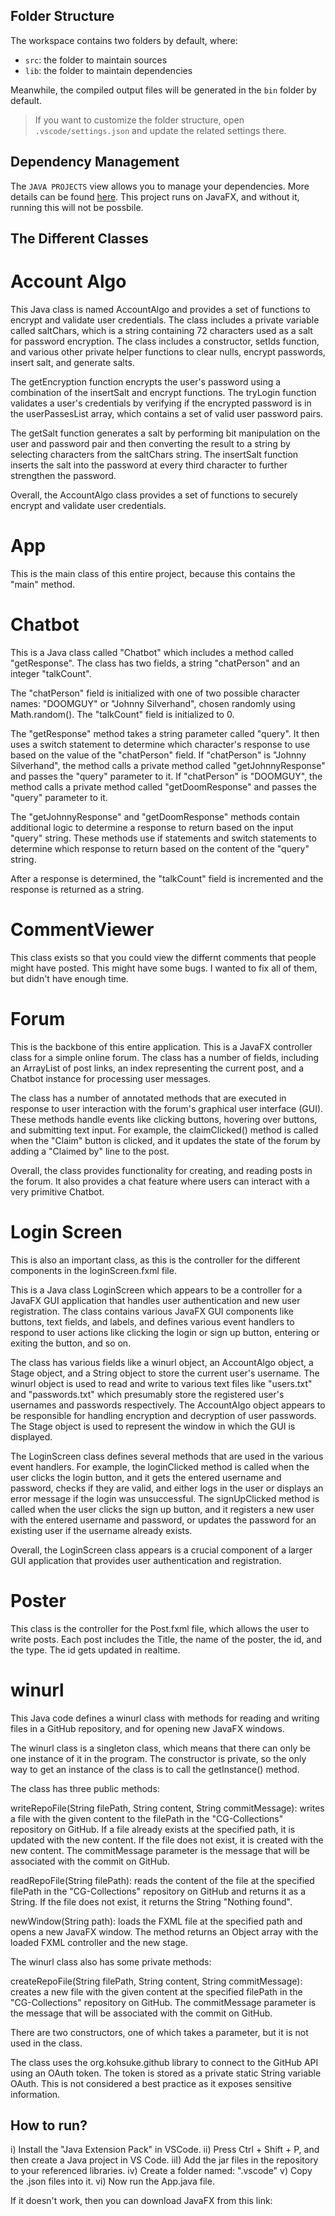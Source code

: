 ## Folder Structure

The workspace contains two folders by default, where:

- `src`: the folder to maintain sources
- `lib`: the folder to maintain dependencies

Meanwhile, the compiled output files will be generated in the `bin` folder by default.

> If you want to customize the folder structure, open `.vscode/settings.json` and update the related settings there.

## Dependency Management

The `JAVA PROJECTS` view allows you to manage your dependencies. More details can be found [here](https://github.com/microsoft/vscode-java-dependency#manage-dependencies).
This project runs on JavaFX, and without it, running this will not be possbile.

## The Different Classes
# Account Algo
This Java class is named AccountAlgo and provides a set of functions to encrypt and validate user credentials. The class includes a private variable called saltChars, which is a string containing 72 characters used as a salt for password encryption. The class includes a constructor, setIds function, and various other private helper functions to clear nulls, encrypt passwords, insert salt, and generate salts.

The getEncryption function encrypts the user's password using a combination of the insertSalt and encrypt functions. The tryLogin function validates a user's credentials by verifying if the encrypted password is in the userPassesList array, which contains a set of valid user password pairs.

The getSalt function generates a salt by performing bit manipulation on the user and password pair and then converting the result to a string by selecting characters from the saltChars string. The insertSalt function inserts the salt into the password at every third character to further strengthen the password.

Overall, the AccountAlgo class provides a set of functions to securely encrypt and validate user credentials.

# App
This is the main class of this entire project, because this contains the "main" method.

# Chatbot
This is a Java class called "Chatbot" which includes a method called "getResponse". The class has two fields, a string "chatPerson" and an integer "talkCount".

The "chatPerson" field is initialized with one of two possible character names: "DOOMGUY" or "Johnny Silverhand", chosen randomly using Math.random(). The "talkCount" field is initialized to 0.

The "getResponse" method takes a string parameter called "query". It then uses a switch statement to determine which character's response to use based on the value of the "chatPerson" field. If "chatPerson" is "Johnny Silverhand", the method calls a private method called "getJohnnyResponse" and passes the "query" parameter to it. If "chatPerson" is "DOOMGUY", the method calls a private method called "getDoomResponse" and passes the "query" parameter to it.

The "getJohnnyResponse" and "getDoomResponse" methods contain additional logic to determine a response to return based on the input "query" string. These methods use if statements and switch statements to determine which response to return based on the content of the "query" string.

After a response is determined, the "talkCount" field is incremented and the response is returned as a string.

# CommentViewer
This class exists so that you could view the differnt comments that people might have posted.
This might have some bugs. I wanted to fix all of them, but didn't have enough time.

# Forum
This is the backbone of this entire application.
This is a JavaFX controller class for a simple online forum. The class has a number of fields, including an ArrayList of post links, an index representing the current post, and a Chatbot instance for processing user messages.

The class has a number of annotated methods that are executed in response to user interaction with the forum's graphical user interface (GUI). These methods handle events like clicking buttons, hovering over buttons, and submitting text input. For example, the claimClicked() method is called when the "Claim" button is clicked, and it updates the state of the forum by adding a "Claimed by" line to the post.

Overall, the class provides functionality for creating, and reading posts in the forum. It also provides a chat feature where users can interact with a very primitive Chatbot.

# Login Screen
This is also an important class, as this is the controller for the different components in the loginScreen.fxml file.

This is a Java class LoginScreen which appears to be a controller for a JavaFX GUI application that handles user authentication and new user registration. The class contains various JavaFX GUI components like buttons, text fields, and labels, and defines various event handlers to respond to user actions like clicking the login or sign up button, entering or exiting the button, and so on.

The class has various fields like a winurl object, an AccountAlgo object, a Stage object, and a String object to store the current user's username. The winurl object is used to read and write to various text files like "users.txt" and "passwords.txt" which presumably store the registered user's usernames and passwords respectively. The AccountAlgo object appears to be responsible for handling encryption and decryption of user passwords. The Stage object is used to represent the window in which the GUI is displayed.

The LoginScreen class defines several methods that are used in the various event handlers. For example, the loginClicked method is called when the user clicks the login button, and it gets the entered username and password, checks if they are valid, and either logs in the user or displays an error message if the login was unsuccessful. The signUpClicked method is called when the user clicks the sign up button, and it registers a new user with the entered username and password, or updates the password for an existing user if the username already exists.

Overall, the LoginScreen class appears is a crucial component of a larger GUI application that provides user authentication and registration.

# Poster
This class is the controller for the Post.fxml file, which allows the user to write posts. Each post includes the Title, the name of the poster, the id, and the type.
The id gets updated in realtime.

# winurl
This Java code defines a winurl class with methods for reading and writing files in a GitHub repository, and for opening new JavaFX windows.

The winurl class is a singleton class, which means that there can only be one instance of it in the program. The constructor is private, so the only way to get an instance of the class is to call the getInstance() method.

The class has three public methods:

writeRepoFile(String filePath, String content, String commitMessage): writes a file with the given content to the filePath in the "CG-Collections" repository on GitHub. If a file already exists at the specified path, it is updated with the new content. If the file does not exist, it is created with the new content. The commitMessage parameter is the message that will be associated with the commit on GitHub.

readRepoFile(String filePath): reads the content of the file at the specified filePath in the "CG-Collections" repository on GitHub and returns it as a String. If the file does not exist, it returns the String "Nothing found".

newWindow(String path): loads the FXML file at the specified path and opens a new JavaFX window. The method returns an Object array with the loaded FXML controller and the new stage.

The winurl class also has some private methods:

createRepoFile(String filePath, String content, String commitMessage): creates a new file with the given content at the specified filePath in the "CG-Collections" repository on GitHub. The commitMessage parameter is the message that will be associated with the commit on GitHub.

There are two constructors, one of which takes a parameter, but it is not used in the class.

The class uses the org.kohsuke.github library to connect to the GitHub API using an OAuth token. The token is stored as a private static String variable OAuth. This is not considered a best practice as it exposes sensitive information.

## How to run?
i) Install the "Java Extension Pack" in VSCode.
ii) Press Ctrl + Shift + P, and then create a Java project in VS Code.
iiI) Add the jar files in the repository to your referenced libraries.
iv) Create a folder named: ".vscode"
v) Copy the .json files into it.
vi) Now run the App.java file.

If it doesn't work, then you can download JavaFX from this link:
